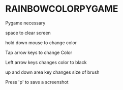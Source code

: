 # RAINBOWCOLORPYGAME
Pygame necessary

space to clear screen 

hold down mouse to change color

Tap arrow keys to change Color

Left arrow keys changes color to black

up and down area key changes size of brush

Press 'p' to save a screenshot
